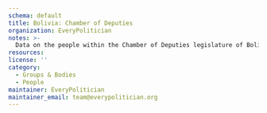 ```yaml
---
schema: default
title: Bolivia: Chamber of Deputies
organization: EveryPolitician
notes: >-
  Data on the people within the Chamber of Deputies legislature of Bolivia.
resources:
license: ''
category:
  - Groups & Bodies
  - People
maintainer: EveryPolitician
maintainer_email: team@everypolitician.org
---
```

